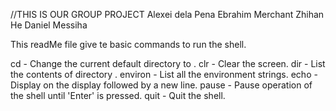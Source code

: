 //THIS IS OUR GROUP PROJECT
Alexei dela Pena
Ebrahim Merchant
Zhihan He
Daniel Messiha

This readMe file give te basic commands to run the shell.

cd <directory> - Change the current default directory to <directory>.
clr - Clear the screen.
dir <directory> - List the contents of directory <directory>.
environ - List all the environment strings.
echo <comment> - Display <comment> on the display followed by a new line.
pause - Pause operation of the shell until 'Enter' is pressed.
quit - Quit the shell.